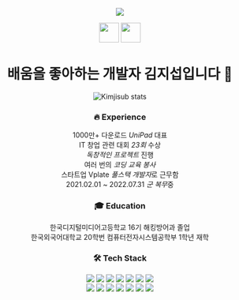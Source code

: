<div align="center">
  
![](https://komarev.com/ghpvc/?username=kimjisub)
  
<a href="https://kimjisub.me"><img src="https://github.com/kimjisub.png" height="40px"/></a>
<a href="https://www.notion.so/kimjisub/b47d075874e9420cb9804c4bd4f78691"><img src="https://simpleicons.org/icons/notion.svg" height="40px"/></a>

# 배움을 좋아하는 개발자 김지섭입니다 👋

![Kimjisub stats](https://github-readme-stats.vercel.app/api?username=kimjisub&show_icons=true&theme=dracula&count_private=true)

  
### 🔥 Experience

1000만+ 다운로드 *UniPad* 대표<br/>
IT 창업 관련 대회 *23회* 수상<br/>
*독창적인 프로젝트* 진행<br/>
여러 번의 *코딩 교육 봉사*<br/>
스타트업 Vplate *풀스택 개발자*로 근무함<br/>
2021.02.01 ~ 2022.07.31 *군 복무*중<br/>


### 🎓 Education

한국디지털미디어고등학교 16기 해킹방어과 졸업<br/>
한국외국어대학교 20학번 컴퓨터전자시스템공학부 1학년 재학<br/>

### 🛠 Tech Stack

<img src="https://img.shields.io/badge/Html-E34F26?style=flat-square&logo=HTML5&logoColor=white"/>
<img src="https://img.shields.io/badge/CSS-1572B6?style=flat-square&logo=CSS3&logoColor=white"/>
<img src="https://img.shields.io/badge/JavaScript-F7DF1E?style=flat-square&logo=JavaScript&logoColor=white"/>
<img src="https://img.shields.io/badge/Python-3766AB?style=flat-square&logo=Python&logoColor=white"/>
<img src="https://img.shields.io/badge/Java-007396?style=flat-square&logo=Java&logoColor=white"/>
<img src="https://img.shields.io/badge/Kotlin-7F52FF?style=flat-square&logo=Kotlin&logoColor=white"/>
<img src="https://img.shields.io/badge/C%2B%2B-00599C?style=flat-square&logo=C%2B%2B&logoColor=white"/>

<br/>

<img src="https://img.shields.io/badge/Node.js-339933?style=flat-square&logo=Node.js&logoColor=white"/>
<img src="https://img.shields.io/badge/Android-3DDC84?style=flat-square&logo=Android&logoColor=white"/>
<img src="https://img.shields.io/badge/React.js-61DAFB?style=flat-square&logo=React&logoColor=white"/>
<img src="https://img.shields.io/badge/Arduino-00979D?style=flat-square&logo=Arduino&logoColor=white"/>
<img src="https://img.shields.io/badge/Docker-2496ED?style=flat-square&logo=Docker&logoColor=white"/>
<img src="https://img.shields.io/badge/Firebase-FFCA28?style=flat-square&logo=Firebase&logoColor=white"/>
<img src="https://img.shields.io/badge/AWS-232F3E?style=flat-square&logo=AmazonAWS&logoColor=white"/>


</div>

[website]: https://kimjisub.me
[notion]: https://www.notion.so/kimjisub/b47d075874e9420cb9804c4bd4f78691
